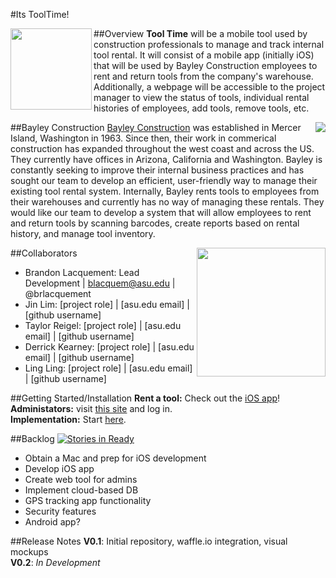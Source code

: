 #Its ToolTime!

##Overview
<img src="https://cloud.githubusercontent.com/assets/10656205/5954514/a56da708-a755-11e4-83b3-265d6dbd65fd.jpg" height=130 align="left"> **Tool Time** will be a mobile tool used by construction professionals to manage and track internal tool rental. It will consist of a mobile app (initially iOS) that will be used by Bayley Construction employees to rent and return tools from the company's warehouse. Additionally, a webpage will be accessible to the project manager to view the status of tools, individual rental histories of employees, add tools, remove tools, etc. 

##Bayley Construction
<img src="https://cloud.githubusercontent.com/assets/10656205/5953845/77b862d4-a74c-11e4-8401-9cfba243d58b.png" align="right">
[Bayley Construction](http://www.bayley.net/) was established in Mercer Island, Washington in 1963. Since then, their work in commerical construction has expanded throughout the west coast and across the US. They currently have offices in Arizona, California and Washington. Bayley is constantly seeking to improve their internal business practices and has sought our team to develop an efficient, user-friendly way to manage their existing tool rental system. Internally, Bayley rents tools to employees from their warehouses and currently has no way of managing these rentals. They would like our team to develop a system that will allow employees to rent and return tools by scanning barcodes, create reports based on rental history, and manage tool inventory. 

##Collaborators
<img src="https://cloud.githubusercontent.com/assets/10656205/5954367/a5317e24-a753-11e4-96c4-29c001a64856.png" height=206 align="right">
* Brandon Lacquement: Lead Development | blacquem@asu.edu | @brlacquement
* Jin Lim: [project role] | [asu.edu email] | [github username]
* Taylor Reigel: [project role] | [asu.edu email] | [github username]
* Derrick Kearney: [project role] | [asu.edu email] | [github username]
* Ling Ling: [project role] | [asu.edu email] | [github username]

##Getting Started/Installation
**Rent a tool:** Check out the [iOS app](https://itunes.apple.com/us/genre/ios/id36?mt=8)!   
**Administators:** visit [this site](http://www.bayley.net/tooltime) and log in.   
**Implementation:** Start [here](https://github.com/asu-cis-capstone/tooltime/blob/master/INSTALL.md).

##Backlog [![Stories in Ready](https://badge.waffle.io/asu-cis-capstone/tooltime.png?label=ready&title=Ready)](https://waffle.io/asu-cis-capstone/tooltime)
- Obtain a Mac and prep for iOS development
- Develop iOS app
- Create web tool for admins
- Implement cloud-based DB   
- GPS tracking app functionality
- Security features   
- Android app?

##Release Notes
**V0.1**: Initial repository, waffle.io integration, visual mockups   
**V0.2**: *In Development*
